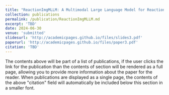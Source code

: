 ```yaml
---
title: "ReactionImgMLLM: A Multimodal Large Language Model for Reaction Image Data Extraction"
collection: publications
permalink: /publication/ReactionImgMLLM.md
excerpt: 'TBD'
date: 2024-06-30
venue: 'submitted'
slidesurl: 'http://academicpages.github.io/files/slides3.pdf'
paperurl: 'http://academicpages.github.io/files/paper3.pdf'
citation: 'TBD'
---
```


The contents above will be part of a list of publications, if the user clicks the link for the publication than the contents of section will be rendered as a full page, allowing you to provide more information about the paper for the reader. When publications are displayed as a single page, the contents of the above "citation" field will automatically be included below this section in a smaller font.
